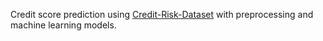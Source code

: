 Credit score prediction using [Credit-Risk-Dataset](https://www.openml.org/search?id=43454&type=data&utm_source=chatgpt.com&sort=runs&status=active) with preprocessing and machine learning models.
